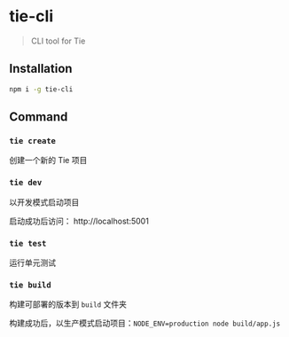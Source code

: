 # tie-cli

> CLI tool for Tie

## Installation

```bash
npm i -g tie-cli
```

## Command

### `tie create`

创建一个新的 Tie 项目

### `tie dev`

以开发模式启动项目

启动成功后访问： http://localhost:5001

### `tie test`

运行单元测试

### `tie build`

构建可部署的版本到 `build` 文件夹

构建成功后，以生产模式启动项目：`NODE_ENV=production node build/app.js`



